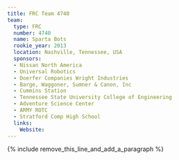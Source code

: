 ```yaml
---
title: FRC Team 4740
team:
  type: FRC
  number: 4740
  name: Sparta Bots
  rookie_year: 2013
  location: Nashville, Tennessee, USA
  sponsors:
  - Nissan North America
  - Universal Robotics
  - Doerfer Companies Wright Industries
  - Barge, Waggoner, Sumner & Canon, Inc
  - Cummins Station
  - Tennessee State University College of Engineering
  - Adventure Science Center
  - ARMY ROTC
  - Stratford Comp High School
  links:
    Website:
---
```


{% include remove_this_line_and_add_a_paragraph %}
